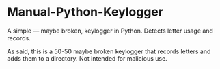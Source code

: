 # Manual-Python-Keylogger
A simple — maybe broken, keylogger in Python. Detects letter usage and records.

As said, this is a 50-50 maybe broken keylogger that records letters and adds them to a directory.
Not intended for malicious use.
